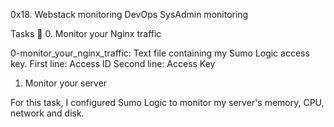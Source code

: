 0x18. Webstack monitoring
DevOps
SysAdmin
monitoring


Tasks 📃
0. Monitor your Nginx traffic

0-monitor_your_nginx_traffic: Text file containing my Sumo Logic access key.
First line: Access ID
Second line: Access Key
1. Monitor your server

For this task, I configured Sumo Logic to monitor my server's memory, CPU, network and disk.
